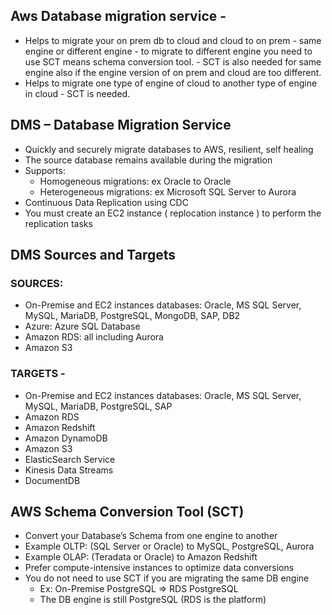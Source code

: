 ## Aws Database migration service -
- Helps to migrate your on prem db to cloud and cloud to on prem
      - same engine or different engine
      - to migrate to different engine you need to use SCT means schema conversion tool.
      - SCT is also needed for same engine also if the engine version of on prem and cloud are too different.
- Helps to migrate one type of engine of cloud to another type of engine in cloud
      - SCT is needed.
      
 
## DMS – Database Migration Service
- Quickly and securely migrate databases to AWS, resilient, self healing
- The source database remains available during the migration
- Supports:
     - Homogeneous migrations: ex Oracle to Oracle
     - Heterogeneous migrations: ex Microsoft SQL Server to Aurora
- Continuous Data Replication using CDC
- You must create an EC2 instance ( replocation instance ) to perform the replication tasks

## DMS Sources and Targets

### SOURCES:
- On-Premise and EC2 instances databases: Oracle, MS SQL Server, MySQL, MariaDB, PostgreSQL, MongoDB, SAP, DB2
- Azure: Azure SQL Database
- Amazon RDS: all including Aurora
- Amazon S3

### TARGETS -
- On-Premise and EC2 instances databases: Oracle, MS SQL Server, MySQL, MariaDB, PostgreSQL, SAP
- Amazon RDS
- Amazon Redshift
- Amazon DynamoDB
- Amazon S3
- ElasticSearch Service
- Kinesis Data Streams
- DocumentDB

## AWS Schema Conversion Tool (SCT)
- Convert your Database’s Schema from one engine to another
- Example OLTP: (SQL Server or Oracle) to MySQL, PostgreSQL, Aurora
- Example OLAP: (Teradata or Oracle) to Amazon Redshift
- Prefer compute-intensive instances to optimize data conversions
- You do not need to use SCT if you are migrating the same DB engine
    - Ex: On-Premise PostgreSQL => RDS PostgreSQL
    - The DB engine is still PostgreSQL (RDS is the platform)
    
